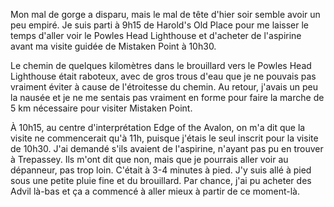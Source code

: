 Mon mal de gorge a disparu, mais le mal de tête d'hier soir semble avoir un peu empiré. Je suis parti à 9h15 de Harold's Old Place pour me laisser le temps d'aller voir le Powles Head Lighthouse et d'acheter de l'aspirine avant ma visite guidée de Mistaken Point à 10h30.

Le chemin de quelques kilomètres dans le brouillard vers le Powles Head Lighthouse était raboteux, avec de gros trous d'eau que je ne pouvais pas vraiment éviter à cause de l'étroitesse du chemin. Au retour, j'avais un peu la nausée et je ne me sentais pas vraiment en forme pour faire la marche de 5 km nécessaire pour visiter Mistaken Point.

À 10h15, au centre d'interprétation Edge of the Avalon, on m'a dit que la visite ne commencerait qu'à 11h, puisque j'étais le seul inscrit pour la visite de 10h30. J'ai demandé s'ils avaient de l'aspirine, n'ayant pas pu en trouver à Trepassey. Ils m'ont dit que non, mais que je pourrais aller voir au dépanneur, pas trop loin. C'était à 3-4 minutes à pied. J'y suis allé à pied sous une petite pluie fine et du brouillard. Par chance, j'ai pu acheter des Advil là-bas et ça a commencé à aller mieux à partir de ce moment-là.
